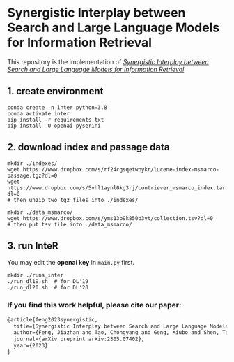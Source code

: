 # Synergistic Interplay between Search and Large Language Models for Information Retrieval

This repository is the implementation of [*Synergistic Interplay between Search and Large Language Models for Information Retrieval*](https://arxiv.org/abs/2305.07402).

## 1. create environment
```shell
conda create -n inter python=3.8
conda activate inter
pip install -r requirements.txt
pip install -U openai pyserini
```

## 2. download index and passage data 
```shell
mkdir ./indexes/
wget https://www.dropbox.com/s/rf24cgsqetwbykr/lucene-index-msmarco-passage.tgz?dl=0
wget https://www.dropbox.com/s/5vhl1aynl0kg3rj/contriever_msmarco_index.tar.gz?dl=0
# then unzip two tgz files into ./indexes/

mkdir ./data_msmarco/
wget https://www.dropbox.com/s/yms13b9k850b3vt/collection.tsv?dl=0
# then put tsv file into ./data_msmarco/
```

## 3. run InteR
You may edit the **openai key** in `main.py` first.

```shell
mkdir ./runs_inter
./run_dl19.sh  # for DL'19
./run_dl20.sh  # for DL'20
```


### If you find this work helpful, please cite our paper:
```latex
@article{feng2023synergistic,
  title={Synergistic Interplay between Search and Large Language Models for Information Retrieval},
  author={Feng, Jiazhan and Tao, Chongyang and Geng, Xiubo and Shen, Tao and Xu, Can and Long, Guodong and Zhao, Dongyan and Jiang, Daxin},
  journal={arXiv preprint arXiv:2305.07402},
  year={2023}
}
```
